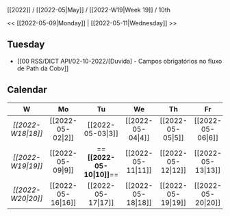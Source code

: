 [[2022]] / [[2022-05|May]] / [[2022-W19|Week 19]] / 10th

<<  [[2022-05-09|Monday]]   | [[2022-05-11|Wednesday]] >>︎

## Tuesday

- [[00 RSS/DICT API/02-10-2022/[Duvida] - Campos obrigatórios no fluxo de Path da Cobv]]

## Calendar
| W  | Mo | Tu | We | Th | Fr | Sa | Su |
|:--:|:--:|:--:|:--:|:--:|:--:|:--:|:--:|
| *[[2022-W18\|18]]* | [[2022-05-02\|2]]  | [[2022-05-03\|3]]  | [[2022-05-04\|4]]  | [[2022-05-05\|5]]  | [[2022-05-06\|6]]  | [[2022-05-07\|7]]  | [[2022-05-08\|8]]  |
| *[[2022-W19\|19]]* | [[2022-05-09\|9]]  | ==**[[2022-05-10\|10]]**== | [[2022-05-11\|11]] | [[2022-05-12\|12]] | [[2022-05-13\|13]] | [[2022-05-14\|14]] | [[2022-05-15\|15]] |
| *[[2022-W20\|20]]* | [[2022-05-16\|16]] | [[2022-05-17\|17]] | [[2022-05-18\|18]] | [[2022-05-19\|19]] | [[2022-05-20\|20]] | [[2022-05-21\|21]] | [[2022-05-22\|22]] |

